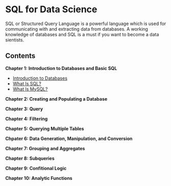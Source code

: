 # SQL for Data Science
SQL or Structured Query Language is a powerful language which is used for communicating with and extracting data from databases. A working knowledge of databases and SQL is a must if you want to become a data sientists.

## Contents

**Chapter 1: Introduction to Databases and Basic SQL**
  * [Introduction to Databases]()
  * [What Is SQL?]()
  * [What Is MySQL?]()
  
**Chapter 2: Creating and Populating a Database**

**Chapter 3: Query**

**Chapter 4: Filtering**

**Chapter 5: Querying Multiple Tables**

**Chpater 6: Data Generation, Manipulation, and Conversion**

**Chapter 7: Grouping and Aggregates**

**Chapter 8: Subqueries**

**Chapter 9: Confitional Logic**

**Chapter 10: Analytic Functions**
